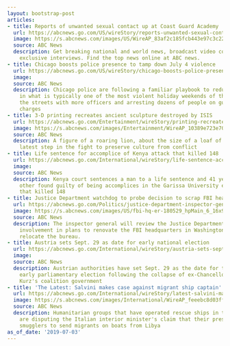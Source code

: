 ```yaml
---
layout: bootstrap-post
articles:
- title: Reports of unwanted sexual contact up at Coast Guard Academy
  url: https://abcnews.go.com/US/wireStory/reports-unwanted-sexual-contact-coast-guard-academy-64110763
  image: https://s.abcnews.com/images/US/WireAP_83af2c185fcb443e97c3c22b95e72c8b_16x9_992.jpg
  source: ABC News
  description: Get breaking national and world news, broadcast video coverage, and
    exclusive interviews. Find the top news online at ABC news.
- title: Chicago boosts police presence to tamp down July 4 violence
  url: https://abcnews.go.com/US/wireStory/chicago-boosts-police-presence-tamp-july-violence-64110729
  image: 
  source: ABC News
  description: Chicago police are following a familiar playbook to reduce violence
    in what is typically one of the most violent holiday weekends of the year by flooding
    the streets with more officers and arresting dozens of people on guns and weapons
    charges
- title: 3-D printing recreates ancient sculpture destroyed by ISIS
  url: https://abcnews.go.com/Entertainment/wireStory/printing-recreates-ancient-sculpture-destroyed-isis-64110695
  image: https://s.abcnews.com/images/Entertainment/WireAP_10389e723e704cef935c2ff84e6cef50_16x9_992.jpg
  source: ABC News
  description: A figure of a roaring lion, about the size of a loaf of bread, is the
    latest step in the fight to preserve culture from conflict
- title: Life sentence for accomplice of Kenya attack that killed 148
  url: https://abcnews.go.com/International/wireStory/life-sentence-accomplice-kenya-attack-killed-148-64110563
  image: 
  source: ABC News
  description: Kenya court sentences a man to a life sentence and 41 years for two
    other found guilty of being accomplices in the Garissa University extremist attack
    that killed 148
- title: Justice Department watchdog to probe decision to scrap FBI headquarters relocation
  url: https://abcnews.go.com/Politics/justice-department-inspector-general-investigate-fbi-headquarters-plans/story?id=64109239
  image: https://s.abcnews.com/images/US/fbi-hq-er-180529_hpMain_6_16x9_992.jpg
  source: ABC News
  description: The inspector general will review the Justice Department and FBI's
    involvement in plans to renovate the FBI headquarters in Washington, instead of
    relocate the bureau.
- title: Austria sets Sept. 29 as date for early national election
  url: https://abcnews.go.com/International/wireStory/austria-sets-sept-29-date-early-national-election-64110273
  image: 
  source: ABC News
  description: Austrian authorities have set Sept. 29 as the date for the country's
    early parliamentary election following the collapse of ex-Chancellor Sebastian
    Kurz's coalition government
- title: 'The Latest: Salvini makes case against migrant ship captain'
  url: https://abcnews.go.com/International/wireStory/latest-salvini-makes-case-migrant-ship-captain-64110215
  image: https://s.abcnews.com/images/International/WireAP_feeebc8d03ff45f3a3c94ba2dd8ce956_16x9_992.jpg
  source: ABC News
  description: Humanitarian groups that have operated rescue ships in the Mediterranean
    are disputing the Italian interior minister's claim that their presence encourages
    smugglers to send migrants on boats from Libya
as_of_date: '2019-07-03'
---
```


